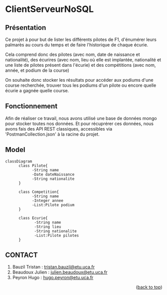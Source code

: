 <div id="top"></div>

# ClientServeurNoSQL

## Présentation

Ce projet à pour but de lister les différents pilotes de F1, d'énumérer leurs palmarès au cours du temps et de faire l'historique de chaque écurie.

Cela comprend donc des pilotes (avec nom, date de naissance et nationalité), des écurires (avec nom, lieu où elle est implantée, nationalité et une liste de pilotes présent dans l'écurie) et des compétitions (avec nom, année, et podium de la course)

On souhaite donc stocker les résultats pour accéder aux podiums d'une course recherchée, trouver tous les podiums d'un pilote ou encore quelle écurie a gagnée quelle course.

## Fonctionnement 

Afin de réaliser ce travail, nous avons utilisé une base de données mongo pour stocker toutes nos données. Et pour récuprérer ces données, nous avons fais des API REST classiques, accessibles via 'PostmanCollection.json' à la racine du projet.

## Model

```mermaid
classDiagram
      class Pilote{
            -String name
            -Date dateNaissance
            -String nationalite
      }
      
      class Competition{
            -String name
            -Integer annee
            -List:Pilote podium
      }
      
      class Ecurie{
             -String name
             -String lieu
             -String nationalite
             -List:Pilote pilotes
      }
```

## CONTACT

1. Bauzil Tristan : tristan.bauzil@etu.uca.fr
2. Beaudoux Julien : julien.beaudoux@etu.uca.fr
3. Peyron Hugo : hugo.peyron@etu.uca.fr

<p align="right">(<a href="#top">back to top</a>)</p>
